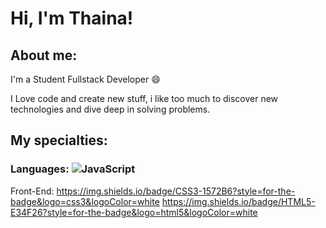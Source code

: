 
# Hi, I'm Thaina!

## About me:

I'm a Student Fullstack Developer :smile:

I Love code and create new stuff, i like too much to discover new technologies and dive deep in solving problems.

## My specialties:

### Languages: ![JavaScript](https://img.shields.io/badge/javascript-%23323330.svg?style=for-the-badge&logo=javascript&logoColor=%23F7DF1E)

Front-End: https://img.shields.io/badge/CSS3-1572B6?style=for-the-badge&logo=css3&logoColor=white 
https://img.shields.io/badge/HTML5-E34F26?style=for-the-badge&logo=html5&logoColor=white
